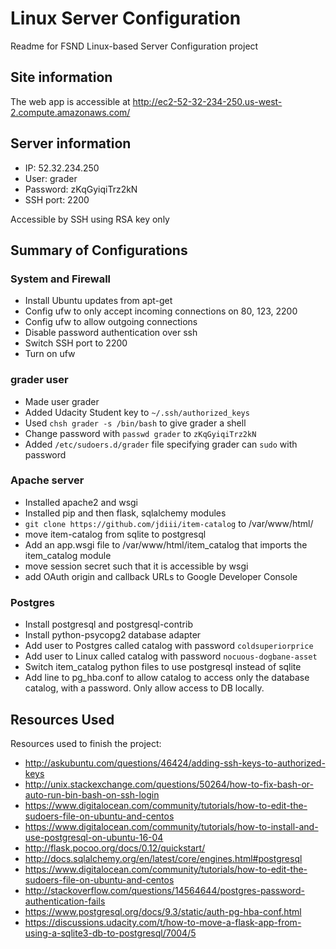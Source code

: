 # Linux Server Configuration
Readme for FSND Linux-based Server Configuration project

## Site information
The web app is accessible at http://ec2-52-32-234-250.us-west-2.compute.amazonaws.com/

## Server information
- IP: 52.32.234.250
- User: grader
- Password: zKqGyiqiTrz2kN
- SSH port: 2200

Accessible by SSH using RSA key only

## Summary of Configurations
### System and Firewall
- Install Ubuntu updates from apt-get
- Config ufw to only accept incoming connections on 80, 123, 2200
- Config ufw to allow outgoing connections
- Disable password authentication over ssh
- Switch SSH port to 2200
- Turn on ufw

### grader user
- Made user grader
- Added Udacity Student key to `~/.ssh/authorized_keys`
- Used `chsh grader -s /bin/bash` to give grader a shell
- Change password with `passwd grader` to `zKqGyiqiTrz2kN`
- Added `/etc/sudoers.d/grader` file specifying grader can `sudo` with password

### Apache server
- Installed apache2 and wsgi
- Installed pip and then flask, sqlalchemy modules
- `git clone https://github.com/jdiii/item-catalog` to /var/www/html/
- move item-catalog from sqlite to postgresql
- Add an app.wsgi file to /var/www/html/item_catalog that imports the item_catalog module
- move session secret such that it is accessible by wsgi
- add OAuth origin and callback URLs to Google Developer Console

### Postgres
- Install postgresql and postgresql-contrib
- Install python-psycopg2 database adapter
- Add user to Postgres called catalog with password `coldsuperiorprice`
- Add user to Linux called catalog with password `nocuous-dogbane-asset`
- Switch item_catalog python files to use postgresql instead of sqlite
- Add line to pg_hba.conf to allow catalog to access only the database catalog, with a password. Only allow access to DB locally.

## Resources Used
Resources used to finish the project:
- http://askubuntu.com/questions/46424/adding-ssh-keys-to-authorized-keys
- http://unix.stackexchange.com/questions/50264/how-to-fix-bash-or-auto-run-bin-bash-on-ssh-login
- https://www.digitalocean.com/community/tutorials/how-to-edit-the-sudoers-file-on-ubuntu-and-centos
- https://www.digitalocean.com/community/tutorials/how-to-install-and-use-postgresql-on-ubuntu-16-04
- http://flask.pocoo.org/docs/0.12/quickstart/
- http://docs.sqlalchemy.org/en/latest/core/engines.html#postgresql
- https://www.digitalocean.com/community/tutorials/how-to-edit-the-sudoers-file-on-ubuntu-and-centos
- http://stackoverflow.com/questions/14564644/postgres-password-authentication-fails
- https://www.postgresql.org/docs/9.3/static/auth-pg-hba-conf.html
- https://discussions.udacity.com/t/how-to-move-a-flask-app-from-using-a-sqlite3-db-to-postgresql/7004/5
